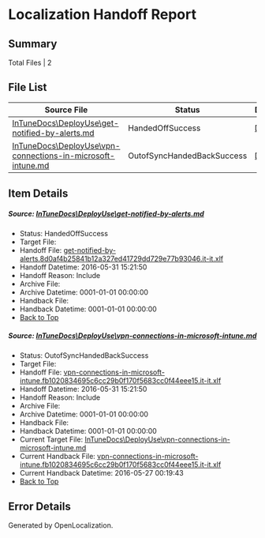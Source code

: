 # <a name='report-top'></a> Localization Handoff Report

## Summary
 Total Files | 2

## File List
 Source File | Status | Details 
 ----------- | ------ | ------- 
 [InTuneDocs\DeployUse\get-notified-by-alerts.md](https://github.com/Microsoft/IntuneDocs-pr/blob/e929a95d95b71e22d46e124f1a423af7046b0539/InTuneDocs/DeployUse/get-notified-by-alerts.md) | HandedOffSuccess | [Details](#f1dd166b7b1278003ac8785b8be07c29396dfe8c45)
 [InTuneDocs\DeployUse\vpn-connections-in-microsoft-intune.md](https://github.com/Microsoft/IntuneDocs-pr/blob/82313c19b116e1f264d7b6d8b81ef5269b288048/InTuneDocs/DeployUse/vpn-connections-in-microsoft-intune.md) | OutofSyncHandedBackSuccess | [Details](#d35f165e222d119d2df3ab2b5ffc99bb3fc44624253)

## Item Details
##### <a name='f1dd166b7b1278003ac8785b8be07c29396dfe8c45'></a> Source: [InTuneDocs\DeployUse\get-notified-by-alerts.md](https://github.com/Microsoft/IntuneDocs-pr/blob/e929a95d95b71e22d46e124f1a423af7046b0539/InTuneDocs/DeployUse/get-notified-by-alerts.md)
* Status: HandedOffSuccess
* Target File: 
* Handoff File: [get-notified-by-alerts.8d0af4b25841b12a327ed41729dd729e77b93046.it-it.xlf](https://github.com/Microsoft/EM.handoff/blob/827802bd96613777a60a3f4ad0e54ff2a80cdcd6/ol-handoff/Microsoft/IntuneDocs-pr.it-it/master/get-notified-by-alerts.8d0af4b25841b12a327ed41729dd729e77b93046.it-it.xlf)
* Handoff Datetime: 2016-05-31 15:21:50
* Handoff Reason: Include
* Archive File: 
* Archive Datetime: 0001-01-01 00:00:00
* Handback File: 
* Handback Datetime: 0001-01-01 00:00:00
* [Back to Top](#report-top)

##### <a name='d35f165e222d119d2df3ab2b5ffc99bb3fc44624253'></a> Source: [InTuneDocs\DeployUse\vpn-connections-in-microsoft-intune.md](https://github.com/Microsoft/IntuneDocs-pr/blob/82313c19b116e1f264d7b6d8b81ef5269b288048/InTuneDocs/DeployUse/vpn-connections-in-microsoft-intune.md)
* Status: OutofSyncHandedBackSuccess
* Target File: 
* Handoff File: [vpn-connections-in-microsoft-intune.fb1020834695c6cc29b0f170f5683cc0f44eee15.it-it.xlf](https://github.com/Microsoft/EM.handoff/blob/827802bd96613777a60a3f4ad0e54ff2a80cdcd6/ol-handoff/Microsoft/IntuneDocs-pr.it-it/master/vpn-connections-in-microsoft-intune.fb1020834695c6cc29b0f170f5683cc0f44eee15.it-it.xlf)
* Handoff Datetime: 2016-05-31 15:21:50
* Handoff Reason: Include
* Archive File: 
* Archive Datetime: 0001-01-01 00:00:00
* Handback File: 
* Handback Datetime: 0001-01-01 00:00:00
* Current Target File: [InTuneDocs\DeployUse\vpn-connections-in-microsoft-intune.md](https://github.com/Microsoft/IntuneDocs-pr.it-it/blob/515dfd70679437e93fce75e5e98e5f5973c70c2e/InTuneDocs/DeployUse/vpn-connections-in-microsoft-intune.md)
* Current Handback File: [vpn-connections-in-microsoft-intune.fb1020834695c6cc29b0f170f5683cc0f44eee15.it-it.xlf](https://github.com/Microsoft/EM.handback/blob/7d7a7b26a82a9208e5f25cfa973990e91ba34234/ol-handback/Microsoft/IntuneDocs-pr.it-it/master/vpn-connections-in-microsoft-intune.fb1020834695c6cc29b0f170f5683cc0f44eee15.it-it.xlf)
* Current Handback Datetime: 2016-05-27 00:19:43
* [Back to Top](#report-top)


## Error Details

Generated by OpenLocalization.
